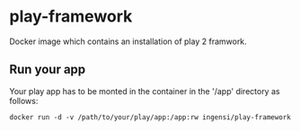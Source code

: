# play-framework

Docker image which contains an installation of play 2 framwork.

## Run your app

Your play app has to be monted in the container in the '/app' directory as follows:

```
docker run -d -v /path/to/your/play/app:/app:rw ingensi/play-framework
```

